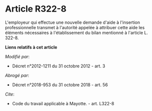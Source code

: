 # Article R322-8

L'employeur qui effectue une nouvelle demande d'aide à l'insertion professionnelle transmet à l'autorité appelée à attribuer
cette aide les éléments nécessaires à l'établissement du bilan mentionné à l'article L. 322-8.

**Liens relatifs à cet article**

_Modifié par_:

  - Décret n°2012-1211 du 31 octobre 2012 - art. 3

_Abrogé par_:

  - Décret n°2018-953 du 31 octobre 2018 - art. 56

_Cite_:

  - Code du travail applicable à Mayotte. - art. L322-8
